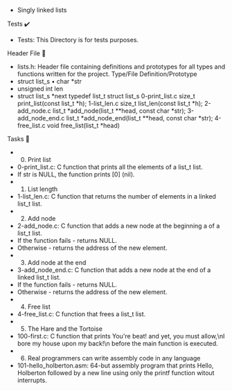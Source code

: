
 - Singly linked lists

Tests ✔️
* Tests: This Directory is for tests purposes.

Header File 📁
* lists.h: Header file containing definitions and prototypes for all types and functions written for the project.
Type/File	Definition/Prototype
* struct list_s		•	char *str
* unsigned int len
* struct list_s *next
typedef list_t	struct list_s
0-print_list.c	size_t print_list(const list_t *h);
1-list_len.c	size_t list_len(const list_t *h);
2-add_node.c	list_t *add_node(list_t **head, const char *str);
3-add_node_end.c	list_t *add_node_end(list_t **head, const char *str);
4-free_list.c	void free_list(list_t *head)

Tasks 📃
* 0. Print list
* 0-print_list.c: C function that prints all the elements of a list_t list.
* If str is NULL, the function prints [0] (nil).
* 1. List length
* 1-list_len.c: C function that returns the number of elements in a linked list_t list.
* 2. Add node
* 2-add_node.c: C function that adds a new node at the beginning a of a list_t list.
* If the function fails - returns NULL.
* Otherwise - returns the address of the new element.
* 3. Add node at the end
* 3-add_node_end.c: C function that adds a new node at the end of a linked list_t list.
* If the function fails - returns NULL.
* Otherwise - returns the address of the new element.
* 4. Free list
* 4-free_list.c: C function that frees a list_t list.
* 5. The Hare and the Tortoise
* 100-first.c: C function that prints You're beat! and yet, you must allow,\nI bore my house upon my back!\n before the main function is executed.
* 6. Real programmers can write assembly code in any language
* 101-hello_holberton.asm: 64-but assembly program that prints Hello, Holberton followed by a new line using only the printf function witout interrupts.
